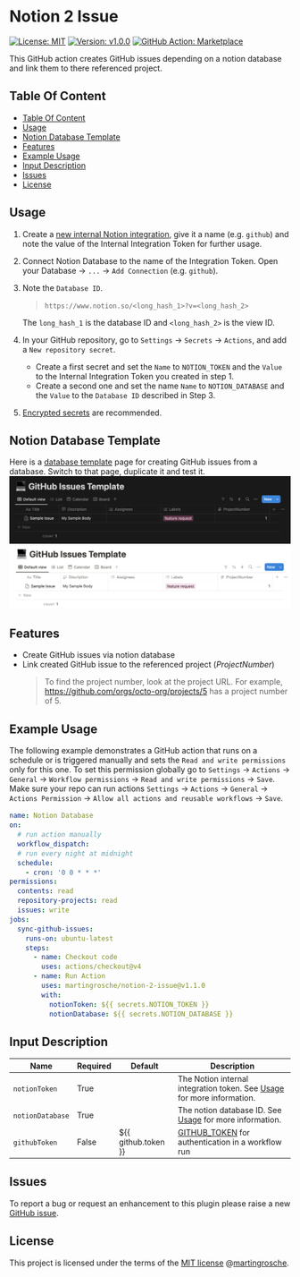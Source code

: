 # Notion 2 Issue

[![License: MIT](https://img.shields.io/badge/License-MIT-yellow.svg)](./LICENSE)
[![Version: v1.0.0](https://img.shields.io/badge/Version-v1.0.0-green)](https://github.com/martingrosche/notion-2-issue/releases)
[![GitHub Action: Marketplace](https://img.shields.io/badge/GitHub%20Action-Marketplace-blue?logo=github)](https://github.com/marketplace/actions/notion-2-issue)

This GitHub action creates GitHub issues depending on a notion database and link them to there referenced project.

## Table Of Content

- [Table Of Content](#table-of-content)
- [Usage](#usage)
- [Notion Database Template](#notion-database-template)
- [Features](#features)
- [Example Usage](#example-usage)
- [Input Description](#input-description)
- [Issues](#issues)
- [License](#license)

## Usage

1. Create a [new internal Notion integration](https://www.notion.so/my-integrations), give it a name (e.g. `github`) and note the value of the Internal Integration Token for further usage.
2. Connect Notion Database to the name of the Integration Token. Open your Database -> `...` -> `Add Connection` (e.g. `github`).
3. Note the `Database ID`.
   > `https://www.notion.so/<long_hash_1>?v=<long_hash_2>`

   The `long_hash_1` is the database ID and `<long_hash_2>` is the view ID.
4. In your GitHub repository, go to `Settings` -> `Secrets` -> `Actions`, and add a `New repository secret`.
   - Create a first secret and set the `Name` to `NOTION_TOKEN` and the `Value` to the Internal Integration Token you created in step 1.
   - Create a second one and set the name `Name` to `NOTION_DATABASE` and the `Value` to the `Database ID` described in Step 3.
5. [Encrypted secrets](https://docs.github.com/en/actions/security-guides/encrypted-secrets) are recommended.

## Notion Database Template

Here is a [database template](https://plastic-giant-1e8.notion.site/0a57a7856cf9448e821583be3bcfa355?v=e3064104173f4d59990e9e072124e389) page for creating GitHub issues from a database. Switch to that page, duplicate it and test it.
![GitHub_Issues_Template](docs/images/GitHub_Issues_Template_dark.png#gh-dark-mode-only)
![GitHub_Issues_Template](docs/images/GitHub_Issues_Template_light.png#gh-light-mode-only)

## Features

- Create GitHub issues via notion database
- Link created GitHub issue to the referenced project (*ProjectNumber*)
  > To find the project number, look at the project URL. For example, https://github.com/orgs/octo-org/projects/5 has a project number of 5.

## Example Usage

The following example demonstrates a GitHub action that runs on a schedule or is triggered manually and sets the `Read and write permissions` only for this one. To set this permission globally go to `Settings` -> `Actions` -> `General` -> `Workflow permissions` -> `Read and write permissions` -> `Save`. Make sure your repo can run actions `Settings` -> `Actions` -> `General` -> `Actions Permission` -> `Allow all actions and reusable workflows` -> `Save`.

```yaml
name: Notion Database
on: 
  # run action manually
  workflow_dispatch:
  # run every night at midnight 
  schedule:
    - cron: '0 0 * * *'
permissions:
  contents: read
  repository-projects: read
  issues: write
jobs:
  sync-github-issues:
    runs-on: ubuntu-latest
    steps:
      - name: Checkout code
        uses: actions/checkout@v4
      - name: Run Action
        uses: martingrosche/notion-2-issue@v1.1.0
        with:
          notionToken: ${{ secrets.NOTION_TOKEN }}
          notionDatabase: ${{ secrets.NOTION_DATABASE }}
```

## Input Description

| Name             | Required | Default             | Description                                                                                                                            |
| ---------------- | -------- | ------------------- | -------------------------------------------------------------------------------------------------------------------------------------- |
| `notionToken`    | True     |                     | The Notion internal integration token. See [Usage](#usage) for more information.                                                       |
| `notionDatabase` | True     |                     | The notion database ID. See [Usage](#usage) for more information.                                                                      |
| `githubToken`    | False    | ${{ github.token }} | [GITHUB_TOKEN](https://docs.github.com/en/actions/security-guides/automatic-token-authentication) for authentication in a workflow run |

## Issues

To report a bug or request an enhancement to this plugin please raise a new [GitHub issue](https://github.com/martingrosche/notion-2-issue/issues/new/choose).

## License

This project is licensed under the terms of the [MIT license](./LICENSE) @[martingrosche](https://github.com/martingrosche).
